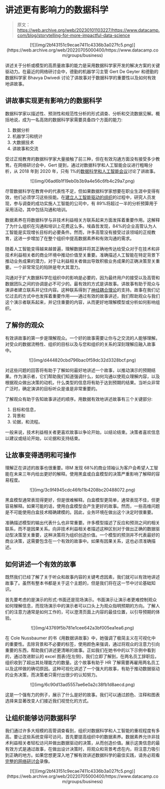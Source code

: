 # 讲述更有影响力的数据科学

> 原文：<https://web.archive.org/web/20230101103227/https://www.datacamp.com/blog/storytelling-for-more-impactful-data-science>

<center>[![](img/2bf43151c9ecae7411c4336b3a027fc5.png)](https://web.archive.org/web/20220705000400/https://www.datacamp.com/groups/business)</center>

讲述关于分析或模型的高质量故事的能力是采用数据科学家开发的解决方案的关键驱动力。在最近的网络研讨会中，德勤的机器学习主管 Gert De Geyter 和德勤的数据科学家 Bhavya Dwivedi 讨论了讲故事对于数据科学的重要性以及如何有效地讲故事。

## 讲故事实现更有影响力的数据科学

数据科学家以描述性、预测性和规范性分析的形式调查、分析和交流数据见解。概括地说，成为一名高效的数据科学家需要具备四个方面的能力:

1.  数据分析
2.  机器学习和统计
3.  大数据技术
4.  讲故事和交流

受过正规教育的数据科学家大量接触了前三种，但在有效沟通方面没有接受多少教育。在网络研讨会中，Gert 提到，通过对数据科学和人工智能会议进行粗略分析，从 2018 年到 2020 年，只有 1%的[数据科学和人工智能会议](https://web.archive.org/web/20220705000400/https://www.kdnuggets.com/meetings/index.html)讨论了讲故事。

<center>![](img/06ad6b1f19eb0b3b9a4e56c6fb4c29a7.png)</center>

尽管数据科学在教育中的代表性不足，但如果数据科学家想要在职业生涯中变得有效，他们必须学习这些技能。在[建立人工智能驱动的组织](https://web.archive.org/web/20220705000400/https://hbr.org/2019/07/building-the-ai-powered-organization)的过程中，研究人员发现，参与调查的成功实施人工智能的公司中，有 89%将超过一半的分析预算用于采用活动，其中包括沟通和培训。

数据素养在将数据科学与非技术利益相关方联系起来方面发挥着重要作用。这解释了为什么组织在沟通和培训上花费这么多。埃森哲发现，84%的企业高管认为人工智能是实现增长目标的必要条件。然而，许多高管没有接受过该领域的正规教育，这进一步增加了在整个组织中提高数据素养和有效沟通的需求。

随着人工智能变得越来越普遍，理解数据并将其正确地传达给受众对于在技术和非技术利益相关者的商业环境中推动价值至关重要。准确描述人工智能在特定背景下推动业务成果的潜力，对于让利益相关者做出导致积极业务成果的正确决策至关重要。一个非常常见的陷阱是夸大其潜力。

沟通对于扩大数据科学在组织中的影响是必要的，因为最终用户的接受以及高管和数据团队之间的协调是必不可少的。最有效的方式是讲故事。讲故事有助于观众与演讲者建立联系并记住内容。这种联系得到了[神经耦合理论](https://web.archive.org/web/20220705000400/https://www.pnas.org/content/107/32/14425)的支持。故事在我们记忆过去的方式中也发挥着重要作用——通过有效的故事讲述，我们帮助观众与我们这个演示者联系起来，并记住重要的内容，从而更好地理解模型或分析如何影响组织。

## 了解你的观众

有效讲故事的第一步是理解观众。一个好的故事需要让你与之交流的人能够理解。对受众的数据流畅性、组织的目标以及与您和组织的关系的深刻理解应融入故事中。

<center>![](img/d444820cbd796bac0f59dc32d3328bcf.png)</center>

对这些问题的回答将有助于了解如何最好地讲述一个故事，以推动演示的预期结果。作为演示者，它们帮助我们知道强调什么，如何沟通以使观众理解内容，以及根据观众做出决策的动机，什么类型的信息将有助于达到预期的结果。当听众非常广泛时，确定演讲的目标听众是谁是非常重要的。

了解观众有助于告知故事讲述的顺序。用数据有效地讲述故事有三个关键部分:

1.  目标和信息，
2.  背景和
3.  论据，和流程。

一般来说，技术利益相关者更喜欢故事以争论开始，以结论结束。决策者喜欢信息以建议或结论开始，以论据和支持结束。

## 让故事变得透明和可操作

理解正在讲述的故事也很重要。IBM 发现 68%的商业领袖认为客户会希望人工智能在未来三年内给出更好的解释。使用黑盒或白盒模型的决策严重影响了解释的容易程度。

<center>![](img/3c9f4945cdc46fb11b4208bc20488072.png)</center>

黑盒模型通常表现得更好，但是很难解释。白盒模型更简单，通常表现不佳，但更容易解释。如果可能的话，使用白盒模型会产生更好的故事。然而，一些高维问题是不可能使用白盒技术精确建模的。因此，业务环境在做出这个决定时很重要。

准确描述模型的输出代表什么也非常重要。许多模型描述了反应和预测之间的相关联系，而不是因果关系。向非技术利益相关者描述这种区别对于做出正确的数据驱动型决策至关重要，这种决策将为组织创造价值。一个模型的预测并不代表最好的商业决策，这需要包含在一个有效的故事中。如果有因果关系，这也必须准确描述。

## 如何讲述一个有效的故事

既然我们已经了解了关于听众和故事内容的关键考虑因素，我们就可以有效地讲述故事了。虽然有整本书都是关于这个主题的，但是我们将在这一节中讨论基础知识。

首先要考虑的是演示的形式:书面还是现场演示。书面演示让演示者更难控制观众如何理解信息，而现场演示中的演示者可以口头上为观众指明预期的方向。了解人们的注意力通常是如何工作的，可以澄清页面上内容的最佳位置，以引导预期的体验。

<center>![](img/43769f5b781e1cee642a3bf005ea1ea6.png)</center>

在 Cole Nussbaumer 的书《用数据讲故事》中，她强调了极简主义在可视化中的重要性。去除背景和不必要的标签，使用颜色来强调，通过将观众的注意力引向重要的东西，帮助我们讲述更清晰的故事。正如我们在她书中的以下示例中看到的，通过改进默认的 excel 图表(在左侧)，我们立即了解到，在两名员工辞职后，组织收到了超出其处理能力的数量。这个故事有助于 HR 了解需要再雇用两名员工以及这样做的确切原因。这种可视化讲述了一个强大的故事，有助于推动数据驱动的业务决策，而决策者只需付出很少的认知努力。

<center>![](img/6c90d13ad5557ae6e0a2c38fb1d8aecd.png)</center>

这是一个强有力的例子，展示了什么是好的故事。我们可以通过颜色、注释和图表选择来显著改变人们接近我们视觉化的方式。

## 让组织能够访问数据科学

我们通过许多大规模的高管调查看到，组织对数据科学和人工智能的重视程度有多高。要让这些系统变得可访问，首先要提高组织中的数据素养。数据素养允许非技术利益相关者轻松访问并做出数据驱动的决策，从而创造价值。展示这类信息的最有效方式是通过故事，在做出设计决策时，将观众和背景考虑在内，将注意力吸引到正确的地方。如果您想更深入地了解有效讲述数据科学的最佳实践，请务必观看[完整的网络研讨会](https://web.archive.org/web/20220705000400/https://www.datacamp.com/resources/webinars/storytelling-for-impactful-data-science)录像。

<center>[![](img/2bf43151c9ecae7411c4336b3a027fc5.png)](https://web.archive.org/web/20220705000400/https://www.datacamp.com/groups/business)</center>